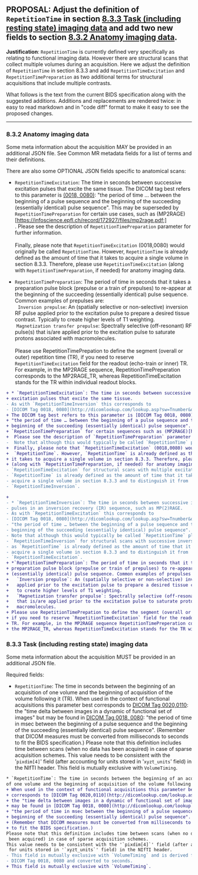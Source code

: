 ## **PROPOSAL**: Adjust the definition of `RepetitionTime` in section [8.3.3 Task (including resting state) imaging data](https://docs.google.com/document/d/1HFUkAEE-pB-angVcYe6pf_-fVf4sCpOHKesUvfb8Grc/edit#bookmark=id.jm7qgqg5x2on) and add two new fields to section [8.3.2 Anatomy imaging data](https://docs.google.com/document/d/1HFUkAEE-pB-angVcYe6pf_-fVf4sCpOHKesUvfb8Grc/edit#bookmark=id.3pszfzgi4dpj).

**Justification**: `RepetitionTime` is currently defined very specifically as relating to functional imaging data.
However there are structural scans that collect multiple volumes during an acquisition.
Here we adjust the definition of `RepetitionTime` in section 8.3.3 and add `RepetitionTimeExcitation` and `RepetitionTimePreparation` as two additional terms for structural acquisitions that include multiple contrasts. 

What follows is the text from the current BIDS specification along with the suggested additions.
Additions and replacements are rendered twice: in easy to read markdown and in "code diff" format to make it easy to see the proposed changes.

---

### 8.3.2 Anatomy imaging data

Some meta information about the acquisition MAY be provided in an additional JSON file.
See Common MR metadata fields for a list of terms and their definitions.

There are also some OPTIONAL JSON fields specific to anatomical scans:

* `RepetitionTimeExcitation`: The time in seconds between successive excitation pulses that excite the same tissue. The DICOM tag best refers to this parameter is [(0018, 0080)](http://dicomlookup.com/lookup.asp?sw=Tnumber&q=(0018,0080)): "the period of time … between the beginning of a pulse sequence and the beginning of the succeeding (essentially identical) pulse sequence". This may be superseded by `RepetitionTimePreparation` for certain use cases, such as (MP2RAGE)[https://infoscience.epfl.ch/record/172927/files/mp2rage.pdf;]<br />. Please see the description of `RepetitionTimePreparation` parameter for further information.<br /><br />
Finally, please note that `RepetitionTimeExcitation` (0018,0080) would originally be called `RepetitionTime`. However, `RepetitionTime` is already defined as the amount of time that it takes to acquire a single volume in section 8.3.3. Therefore, please use `RepetitionTimeExcitation` (along with `RepetitionTimePreparation`, if needed) for anatomy imaging data. 

* `RepetitionTimePreparation`: The period of time in seconds that it takes a preparation pulse block (prepulse or a train of prepulses) to re-appear at the beginning of the succeeding (essentially identical) pulse sequence. Common examples of prepulses are:<br />
   &nbsp; `Inversion prepulse`: An (spatially selective or non-selective) inversion RF pulse 
   applied prior to the excitation pulse to prepare a desired tissue contrast. Typically
   to create higher levels of T1 weighting.<br /> 
   &nbsp;`Magnetization transfer prepulse`: Spectrally selective (off-resonant) RF pulse(s) 
   that is/are applied prior to the excitation pulse to saturate protons associated with 
   macromolecules.<br /><br />
Please use RepetitionTimePrepation to define the segment (overall or outer) repetition time (TR), if you need to reserve `RepetitionTimeExcitation` field for the readout (echo-train or inner) TR. For example, in the MP2RAGE sequence, RepetitionTimePreperation corresponds to the MP2RAGE_TR, whereas RepetitionTimeExcitation stands for the TR within individual readout blocks. 

```diff
+ * `RepetitionTimeExcitation`: The time in seconds between successive 
+ excitation pulses that excite the same tissue.
- As with `RepetitionTimeInversion` this corresponds to 
- [DICOM Tag 0018, 0080](http://dicomlookup.com/lookup.asp?sw=Tnumber&q=(0018,0080)): 
+ The DICOM tag best refers to this parameter is [DICOM Tag 0018, 0080](http://dicomlookup.com/lookup.asp?sw=Tnumber&q=(0018,0080)): 
+ "the period of time … between the beginning of a pulse sequence and the 
+ beginning of the succeeding (essentially identical) pulse sequence". This may be superseded by
+ `RepetitionTimePreparation` for certain sequences such as (MP2RAGE)[https://infoscience.epfl.ch/record/172927/files/mp2rage.pdf;]<br />.
+  Please see the description of `RepetitionTimePreparation` parameter for further information. <br /><br />
-  Note that although this would typically be called `RepetitionTime` please use
+  Finally, please note that `RepetitionTimeExcitation` (0018,0080) would originally be called
+  `RepetitionTime`. However, `RepetitionTime` is already defined as the amount of time that
+ it takes to acquire a single volume in section 8.3.3. Therefore, please use `RepetitionTimeExcitation`
+ (along with `RepetitionTimePreparation, if needed) for anatomy imaging data. 
- `RepetitionTimeExcitation` for structural scans with multiple excitations as 
- `RepetitionTime` is already defined as the amount of time that it takes to 
- acquire a single volume in section 8.3.3 and to distinguish it from 
- `RepetitionTimeInversion`.

+
- * `RepetitionTimeInversion`: The time in seconds between successive inversion 
- pulses in an inversion recovery (IR) sequence, such as MP(2)RAGE.
- As with `RepetitionTimeExcitation` this corresponds to 
- [DICOM Tag 0018, 0080](http://dicomlookup.com/lookup.asp?sw=Tnumber&q=(0018,0080)):
- "the period of time … between the beginning of a pulse sequence and the 
- beginning of the succeeding (essentially identical) pulse sequence".
- Note that although this would typically be called `RepetitionTime` please use 
- `RepetitionTimeInversion` for structural scans with successive inversion pulses
- as `RepetitionTime` is already defined as the amount of time that it takes to
- acquire a single volume in section 8.3.3 and to distinguish it from 
- `RepetitionTimeExcitation`.
+ *`RepetitionTimePreparation`: The period of time in seconds that it takes a 
+ preparation pulse block (prepulse or train of prepulses) to re-appear at the beginning of the succeeding  
+ (essentially identical) pulse sequence. Common examples of prepulses are:
+   `Inversion prepulse`: An (spatially selective or non-selective) inversion RF pulse 
+   applied prior to the excitation pulse to prepare a desired tissue contrast. Typically
+   to create higher levels of T1 weighting. 
+   `Magnetization transfer prepulse`: Spectrally selective (off-resonant) RF pulse(s) 
+   that is/are applied prior to the excitation pulse to saturate protons associated with 
+   macromolecules. 
+ Please use RepetitionTimePrepation to define the segment (overall or outer) repetition time (TR),
+ if you need to reserve `RepetitionTimeExcitation` field for the readout (echo-train or inner)
+ TR. For example, in the MP2RAGE sequence RepetitionTimePreperation corresponds to 
+ the MP2RAGE_TR, whereas RepetitionTimeExcitation stands for the TR within individual readout blocks. 
```

### 8.3.3 Task (including resting state) imaging data

Some meta information about the acquisition MUST be provided in an additional JSON file. 

Required fields: 

* `RepetitionTime`: The time in seconds between the beginning of an acquisition of one volume and the beginning of acquisition of the volume following it (TR).
When used in the context of functional acquisitions this parameter best corresponds to [DICOM Tag 0020,0110](http://dicomlookup.com/lookup.asp?sw=Tnumber&q=(0020,0110)): the "time delta between images in a dynamic of functional set of images" but may be found in [DICOM Tag 0018, 0080](http://dicomlookup.com/lookup.asp?sw=Tnumber&q=(0018,0080)): "the period of time in msec between the beginning of a pulse sequence and the beginning of the succeeding (essentially identical) pulse sequence".
(Remember that DICOM measures must be converted from milliseconds to seconds to fit the BIDS specification.)
Please note that this definition includes time between scans (when no data has been acquired) in case of sparse acquisition schemes.
This value needs to be consistent with the '`pixdim[4]`' field (after accounting for units stored in '`xyzt_units`' field) in the NIfTI header.
This field is mutually exclusive with `VolumeTiming`.

```diff
* `RepetitionTime`: The time in seconds between the beginning of an acquisition 
of one volume and the beginning of acquisition of the volume following it (TR).
+ When used in the context of functional acquisitions this parameter best
+ corresponds to [DICOM Tag 0020,0110](http://dicomlookup.com/lookup.asp?sw=Tnumber&q=(0020,0110)): 
+ the "time delta between images in a dynamic of functional set of images" but
+ may be found in [DICOM Tag 0018, 0080](http://dicomlookup.com/lookup.asp?sw=Tnumber&q=(0018,0080)):
+ "the period of time in msec between the beginning of a pulse sequence and the
+ beginning of the succeeding (essentially identical) pulse sequence".
+ (Remember that DICOM measures must be converted from milliseconds to seconds 
+ to fit the BIDS specification.)
Please note that this definition includes time between scans (when no data has
 been acquired) in case of sparse acquisition schemes.
This value needs to be consistent with the '`pixdim[4]`' field (after accounting
 for units stored in '`xyzt_units`' field) in the NIfTI header.
- This field is mutually exclusive with `VolumeTiming` and is derived from
- DICOM Tag 0018, 0080 and converted to seconds.
+ This field is mutually exclusive with `VolumeTiming`.
```
